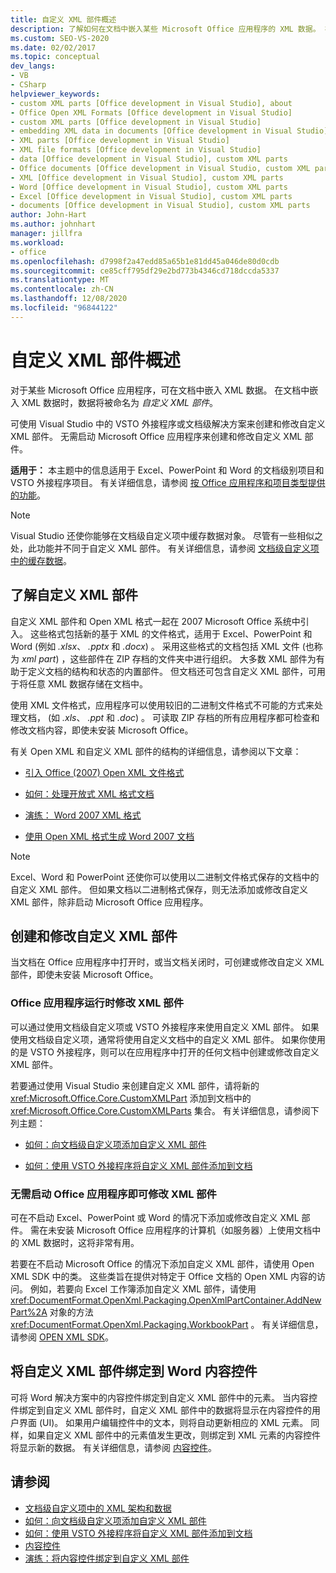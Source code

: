 ```yaml
---
title: 自定义 XML 部件概述
description: 了解如何在文档中嵌入某些 Microsoft Office 应用程序的 XML 数据。 在文档中嵌入 XML 数据时，该数据将被命名为自定义 XML 部件。
ms.custom: SEO-VS-2020
ms.date: 02/02/2017
ms.topic: conceptual
dev_langs:
- VB
- CSharp
helpviewer_keywords:
- custom XML parts [Office development in Visual Studio], about
- Office Open XML Formats [Office development in Visual Studio]
- custom XML parts [Office development in Visual Studio]
- embedding XML data in documents [Office development in Visual Studio]
- XML parts [Office development in Visual Studio]
- XML file formats [Office development in Visual Studio]
- data [Office development in Visual Studio], custom XML parts
- Office documents [Office development in Visual Studio, custom XML parts
- XML [Office development in Visual Studio], custom XML parts
- Word [Office development in Visual Studio], custom XML parts
- Excel [Office development in Visual Studio], custom XML parts
- documents [Office development in Visual Studio], custom XML parts
author: John-Hart
ms.author: johnhart
manager: jillfra
ms.workload:
- office
ms.openlocfilehash: d7998f2a47edd85a65b1e81dd45a046de80d0cdb
ms.sourcegitcommit: ce85cff795df29e2bd773b4346cd718dccda5337
ms.translationtype: MT
ms.contentlocale: zh-CN
ms.lasthandoff: 12/08/2020
ms.locfileid: "96844122"
---
```

# <a name="custom-xml-parts-overview"></a>自定义 XML 部件概述
  对于某些 Microsoft Office 应用程序，可在文档中嵌入 XML 数据。 在文档中嵌入 XML 数据时，数据将被命名为 *自定义 XML 部件*。

 可使用 Visual Studio 中的 VSTO 外接程序或文档级解决方案来创建和修改自定义 XML 部件。 无需启动 Microsoft Office 应用程序来创建和修改自定义 XML 部件。

 **适用于：** 本主题中的信息适用于 Excel、PowerPoint 和 Word 的文档级别项目和 VSTO 外接程序项目。 有关详细信息，请参阅 [按 Office 应用程序和项目类型提供的功能](../vsto/features-available-by-office-application-and-project-type.md)。

> [!NOTE]
> Visual Studio 还使你能够在文档级自定义项中缓存数据对象。 尽管有一些相似之处，此功能并不同于自定义 XML 部件。 有关详细信息，请参阅 [文档级自定义项中的缓存数据](../vsto/cached-data-in-document-level-customizations.md)。

## <a name="understand-custom-xml-parts"></a>了解自定义 XML 部件
 自定义 XML 部件和 Open XML 格式一起在 2007 Microsoft Office 系统中引入。 这些格式包括新的基于 XML 的文件格式，适用于 Excel、PowerPoint 和 Word (例如 *.xlsx*、 *.pptx* 和 *.docx*) 。 采用这些格式的文档包括 XML 文件 (也称为 *xml part*) ，这些部件在 ZIP 存档的文件夹中进行组织。 大多数 XML 部件为有助于定义文档的结构和状态的内置部件。 但文档还可包含自定义 XML 部件，可用于将任意 XML 数据存储在文档中。

 使用 XML 文件格式，应用程序可以使用较旧的二进制文件格式不可能的方式来处理文档， (如 *.xls*、 *.ppt* 和 *.doc*) 。 可读取 ZIP 存档的所有应用程序都可检查和修改文档内容，即使未安装 Microsoft Office。

 有关 Open XML 和自定义 XML 部件的结构的详细信息，请参阅以下文章：

- [引入 Office (2007) Open XML 文件格式](/previous-versions/office/developer/office-2007/aa338205(v=office.12))

- [如何：处理开放式 XML 格式文档](/previous-versions/office/developer/office-2007/aa982683(v=office.12))

- [演练： Word 2007 XML 格式](/previous-versions/office/developer/office-2007/bb266220(v=office.12))

- [使用 Open XML 格式生成 Word 2007 文档](/previous-versions/office/developer/office-2007/bb264572(v=office.12))

> [!NOTE]
> Excel、Word 和 PowerPoint 还使你可以使用以二进制文件格式保存的文档中的自定义 XML 部件。 但如果文档以二进制格式保存，则无法添加或修改自定义 XML 部件，除非启动 Microsoft Office 应用程序。

## <a name="create-and-modify-custom-xml-parts"></a>创建和修改自定义 XML 部件
 当文档在 Office 应用程序中打开时，或当文档关闭时，可创建或修改自定义 XML 部件，即使未安装 Microsoft Office。

### <a name="modify-xml-parts-while-the-office-application-is-running"></a>Office 应用程序运行时修改 XML 部件
 可以通过使用文档级自定义项或 VSTO 外接程序来使用自定义 XML 部件。 如果使用文档级自定义项，通常将使用自定义文档中的自定义 XML 部件。 如果你使用的是 VSTO 外接程序，则可以在应用程序中打开的任何文档中创建或修改自定义 XML 部件。

 若要通过使用 Visual Studio 来创建自定义 XML 部件，请将新的 <xref:Microsoft.Office.Core.CustomXMLPart> 添加到文档中的 <xref:Microsoft.Office.Core.CustomXMLParts> 集合。 有关详细信息，请参阅下列主题：

- [如何：向文档级自定义项添加自定义 XML 部件](../vsto/how-to-add-custom-xml-parts-to-document-level-customizations.md)

- [如何：使用 VSTO 外接程序将自定义 XML 部件添加到文档](../vsto/how-to-add-custom-xml-parts-to-documents-by-using-vsto-add-ins.md)

### <a name="modify-xml-parts-without-starting-the-office-application"></a>无需启动 Office 应用程序即可修改 XML 部件
 可在不启动 Excel、PowerPoint 或 Word 的情况下添加或修改自定义 XML 部件。 需在未安装 Microsoft Office 应用程序的计算机（如服务器）上使用文档中的 XML 数据时，这将非常有用。

 若要在不启动 Microsoft Office 的情况下添加自定义 XML 部件，请使用 Open XML SDK 中的类。 这些类旨在提供对特定于 Office 文档的 Open XML 内容的访问。 例如，若要向 Excel 工作簿添加自定义 XML 部件，请使用 <xref:DocumentFormat.OpenXml.Packaging.OpenXmlPartContainer.AddNewPart%2A> 对象的方法 <xref:DocumentFormat.OpenXml.Packaging.WorkbookPart> 。 有关详细信息，请参阅 [OPEN XML SDK](/office/open-xml/open-xml-sdk)。

## <a name="bind-custom-xml-parts-to-word-content-controls"></a>将自定义 XML 部件绑定到 Word 内容控件
 可将 Word 解决方案中的内容控件绑定到自定义 XML 部件中的元素。 当内容控件绑定到自定义 XML 部件时，自定义 XML 部件中的数据将显示在内容控件的用户界面 (UI)。 如果用户编辑控件中的文本，则将自动更新相应的 XML 元素。 同样，如果自定义 XML 部件中的元素值发生更改，则绑定到 XML 元素的内容控件将显示新的数据。 有关详细信息，请参阅 [内容控件](../vsto/content-controls.md)。

## <a name="see-also"></a>请参阅
- [文档级自定义项中的 XML 架构和数据](../vsto/xml-schemas-and-data-in-document-level-customizations.md)
- [如何：向文档级自定义项添加自定义 XML 部件](../vsto/how-to-add-custom-xml-parts-to-document-level-customizations.md)
- [如何：使用 VSTO 外接程序将自定义 XML 部件添加到文档](../vsto/how-to-add-custom-xml-parts-to-documents-by-using-vsto-add-ins.md)
- [内容控件](../vsto/content-controls.md)
- [演练：将内容控件绑定到自定义 XML 部件](../vsto/walkthrough-binding-content-controls-to-custom-xml-parts.md)
